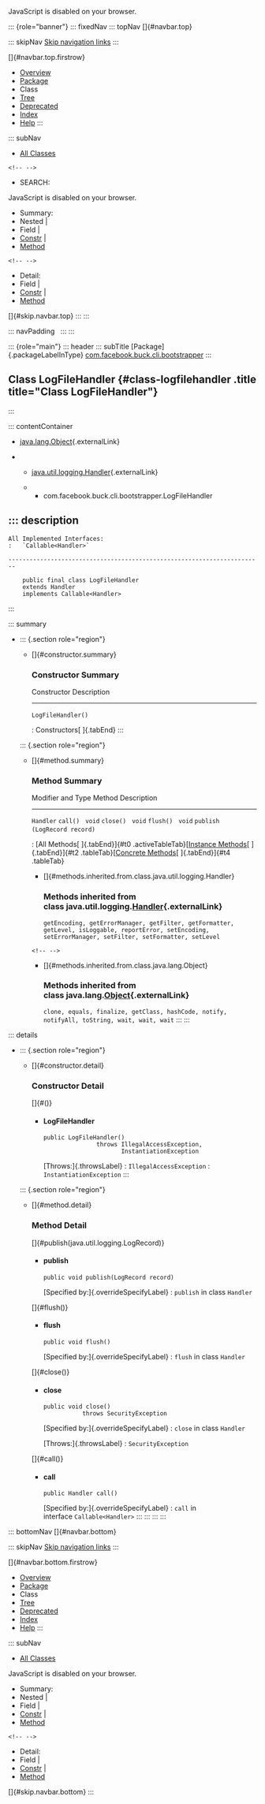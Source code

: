 <div>

JavaScript is disabled on your browser.

</div>

::: {role="banner"}
::: fixedNav
::: topNav
[]{#navbar.top}

::: skipNav
[Skip navigation links](#skip.navbar.top "Skip navigation links")
:::

[]{#navbar.top.firstrow}

-   [Overview](../../../../../index.html)
-   [Package](package-summary.html)
-   Class
-   [Tree](package-tree.html)
-   [Deprecated](../../../../../deprecated-list.html)
-   [Index](../../../../../index-all.html)
-   [Help](../../../../../help-doc.html)
:::

::: subNav
-   [All Classes](../../../../../allclasses.html)

```{=html}
<!-- -->
```
-   SEARCH:

<div>

<div>

JavaScript is disabled on your browser.

</div>

</div>

<div>

-   Summary: 
-   Nested \| 
-   Field \| 
-   [Constr](#constructor.summary) \| 
-   [Method](#method.summary)

```{=html}
<!-- -->
```
-   Detail: 
-   Field \| 
-   [Constr](#constructor.detail) \| 
-   [Method](#method.detail)

</div>

[]{#skip.navbar.top}
:::
:::

::: navPadding
 
:::
:::

::: {role="main"}
::: header
::: subTitle
[Package]{.packageLabelInType} [com.facebook.buck.cli.bootstrapper](package-summary.html)
:::

## Class LogFileHandler {#class-logfilehandler .title title="Class LogFileHandler"}
:::

::: contentContainer
-   [java.lang.Object](http://docs.oracle.com/javase/7/docs/api/java/lang/Object.html?is-external=true "class or interface in java.lang"){.externalLink}

-   -   [java.util.logging.Handler](http://docs.oracle.com/javase/7/docs/api/java/util/logging/Handler.html?is-external=true "class or interface in java.util.logging"){.externalLink}

    -   -   com.facebook.buck.cli.bootstrapper.LogFileHandler

::: description
-   

    All Implemented Interfaces:
    :   `Callable<Handler>`

    ------------------------------------------------------------------------

        public final class LogFileHandler
        extends Handler
        implements Callable<Handler>
:::

::: summary
-   ::: {.section role="region"}
    -   []{#constructor.summary}

        ### Constructor Summary

          Constructor          Description
          -------------------- -------------
          `LogFileHandler()`    

          : Constructors[ ]{.tabEnd}
    :::

    ::: {.section role="region"}
    -   []{#method.summary}

        ### Method Summary

          Modifier and Type   Method                        Description
          ------------------- ----------------------------- -------------
          `Handler`           `call()`                       
          `void`              `close()`                      
          `void`              `flush()`                      
          `void`              `publish​(LogRecord record)`    

          : [All Methods[ ]{.tabEnd}]{#t0 .activeTableTab}[[Instance
          Methods](javascript:show(2);)[ ]{.tabEnd}]{#t2
          .tableTab}[[Concrete
          Methods](javascript:show(8);)[ ]{.tabEnd}]{#t4 .tableTab}

        -   []{#methods.inherited.from.class.java.util.logging.Handler}

            ### Methods inherited from class java.util.logging.[Handler](http://docs.oracle.com/javase/7/docs/api/java/util/logging/Handler.html?is-external=true "class or interface in java.util.logging"){.externalLink}

            `getEncoding, getErrorManager, getFilter, getFormatter, getLevel, isLoggable, reportError, setEncoding, setErrorManager, setFilter, setFormatter, setLevel`

        ```{=html}
        <!-- -->
        ```
        -   []{#methods.inherited.from.class.java.lang.Object}

            ### Methods inherited from class java.lang.[Object](http://docs.oracle.com/javase/7/docs/api/java/lang/Object.html?is-external=true "class or interface in java.lang"){.externalLink}

            `clone, equals, finalize, getClass, hashCode, notify, notifyAll, toString, wait, wait, wait`
    :::
:::

::: details
-   ::: {.section role="region"}
    -   []{#constructor.detail}

        ### Constructor Detail

        []{#<init>()}

        -   #### LogFileHandler

                public LogFileHandler()
                               throws IllegalAccessException,
                                      InstantiationException

            [Throws:]{.throwsLabel}
            :   `IllegalAccessException`
            :   `InstantiationException`
    :::

    ::: {.section role="region"}
    -   []{#method.detail}

        ### Method Detail

        []{#publish(java.util.logging.LogRecord)}

        -   #### publish

            ``` methodSignature
            public void publish​(LogRecord record)
            ```

            [Specified by:]{.overrideSpecifyLabel}
            :   `publish` in class `Handler`

        []{#flush()}

        -   #### flush

            ``` methodSignature
            public void flush()
            ```

            [Specified by:]{.overrideSpecifyLabel}
            :   `flush` in class `Handler`

        []{#close()}

        -   #### close

            ``` methodSignature
            public void close()
                       throws SecurityException
            ```

            [Specified by:]{.overrideSpecifyLabel}
            :   `close` in class `Handler`

            [Throws:]{.throwsLabel}
            :   `SecurityException`

        []{#call()}

        -   #### call

            ``` methodSignature
            public Handler call()
            ```

            [Specified by:]{.overrideSpecifyLabel}
            :   `call` in interface `Callable<Handler>`
    :::
:::
:::
:::

::: bottomNav
[]{#navbar.bottom}

::: skipNav
[Skip navigation links](#skip.navbar.bottom "Skip navigation links")
:::

[]{#navbar.bottom.firstrow}

-   [Overview](../../../../../index.html)
-   [Package](package-summary.html)
-   Class
-   [Tree](package-tree.html)
-   [Deprecated](../../../../../deprecated-list.html)
-   [Index](../../../../../index-all.html)
-   [Help](../../../../../help-doc.html)
:::

::: subNav
-   [All Classes](../../../../../allclasses.html)

<div>

<div>

JavaScript is disabled on your browser.

</div>

</div>

<div>

-   Summary: 
-   Nested \| 
-   Field \| 
-   [Constr](#constructor.summary) \| 
-   [Method](#method.summary)

```{=html}
<!-- -->
```
-   Detail: 
-   Field \| 
-   [Constr](#constructor.detail) \| 
-   [Method](#method.detail)

</div>

[]{#skip.navbar.bottom}
:::
